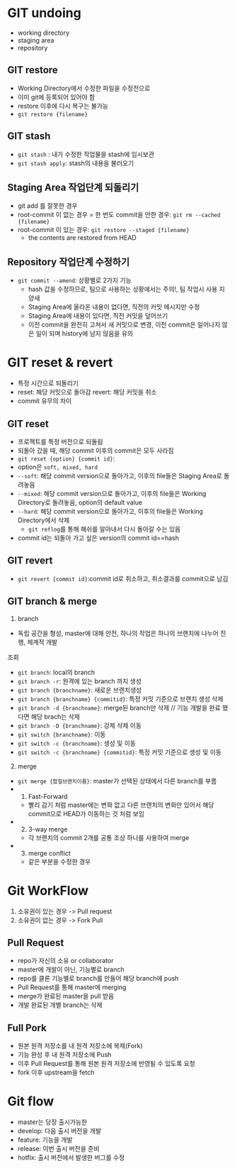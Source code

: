 # GIT undoing

- working directory
- staging area
- repository

## GIT restore

- Working Directory에서 수정한 파일을 수정전으로
- 이미 git에 등록되어 있어야 함
- restore 이후에 다시 복구는 불가능
- `git restore {filename}`

## GIT stash

- `git stash` : 내가 수정한 작업물을 stash에 임시보관
- `git stash apply`: stash의 내용을 불러오기

## Staging Area 작업단계 되돌리기

- git add 를 잘못한 경우
- root-commit 이 없는 경우 = 한 번도 commit을 안한 경우: `git rm --cached {filename}`
- root-commit 이 있는 경우: `git restore --staged {filename}`
  - the contents are restored from HEAD

## Repository 작업단계 수정하기 

- `git commit --amend`: 상황별로 2가지 기능
  - hash 값을 수정하므로, 팀으로 사용하는 상황에서는 주의!, 팀 작업시 사용 지양새
  - Staging Area에 올라온 내용이 없다면, 직전의 커밋 메시지만 수정
  - Staging Area에 내용이 있다면, 직전 커밋을 덮어쓰기
  - 이전 commit을 완전히 고쳐서 새 커밋으로 변경, 이전 commit은 일어나지 않은 일이 되며 history에 남지 않음을 유의


# GIT reset & revert

- 특정 시간으로 되돌리기
- reset: 해당 커밋으로 돌아감 revert: 해당 커밋을 취소
- commit 유무의 차이

## GIT reset

- 프로젝트를 특정 버전으로 되돌림
- 되돌아 갔을 때, 해당 commit 이후의 commit은 모두 사라짐
- `git reset {option} {commit id}`:
 - option은 `soft, mixed, hard`
 - `--soft`: 해당 commit version으로 돌아가고, 이후의 file들은 Staging Area로 돌려놓음
 - `--mixed`: 해당 commit version으로 돌아가고, 이후의 file들은 Working Directory로 돌려놓음, option의 default value
 - `--hard`: 해당 commit version으로 돌아가고, 이후의 file들은 Working Directory에서 삭제
   - `git reflog`를 통해 해쉬를 알아내서 다시 돌아갈 수는 있음
 - commit id는 되돌아 가고 싶은 version의 commit id==hash

## GIT revert

- `git revert {commit id}`:commit id로 취소하고, 취소결과를 commit으로 남김

## GIT branch & merge

1. branch
- 독립 공간을 형성, master에 대해 안전, 하나의 작업은 하나의 브랜치에 나누어 진행, 체계적 개발

조회
 - `git branch`: local의 branch
 - `git branch -r`: 원격에 있는 branch 까지
생성
 - `git branch {branchname}`: 새로운 브랜치생성
 - `git branch {branchname} {commitid}`: 특정 커밋 기준으로 브랜치 생성
삭제
 - `git branch -d {branchname}`: merge된 branch만 삭제 // 기능 개발을 완료 했다면 해당 brach는 삭제
 - `git branch -D {branchname}`: 강제 삭제
이동
 - `git switch {branchname}`: 이동
 - `git switch -c {branchname}`: 생성 및 이동
 - `git switch -c {branchname} {commitid}`: 특정 커밋 기준으로 생성 및 이동

2. merge

 - `git merge {합칠브랜치이름}`: master가 선택된 상태에서 다른 branch를 부름
 - 1. Fast-Forward 
   - 빨리 감기 처럼 master에는 변화 없고 다른 브랜치의 변화만 있어서 해당 commit으로 HEAD가 이동하는 것 처럼 보임
 - 2. 3-way merge
   - 각 브랜치의 commit 2개를 공통 조상 하나를 사용하여 merge
 - 3. merge conflict
   - 같은 부분을 수정한 경우

# Git WorkFlow

1. 소유권이 있는 경우 -> Pull request
2. 소유권이 없는 경우 -> Fork Pull

## Pull Request

- repo가 자신의 소유 or collaborator
- master에 개발이 아닌, 기능별로 branch
- repo를 클론 기능별로 branch를 만들어 해당 branch에 push
- Pull Request를 통해 master에 merging
- merge가 완료된 master을 pull 받음
- 개발 완료된 개별 branch는 삭제

## Full Pork

- 원본 원격 저장소를 내 원격 저장소에 복제(Fork)
- 기능 완성 후 내 원격 저장소에 Push
- 이후 Pull Request를 통해 원본 원격 저장소에 반영될 수 있도록 요청
- fork 이후 upstream을 fetch


# Git flow
- master는 당장 출시가능한 
- develop: 다음 출시 버전을 개발
- feature: 기능을 개발
- release: 이번 출시 버전을 준비
- hotfix: 출시 버전에서 발생한 버그를 수정 